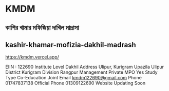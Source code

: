 # KMDM

## কাশির খামার মফিজিয়া দাখিল মাদ্রাসা

## kashir-khamar-mofizia-dakhil-madrash

https://kmdm.vercel.app/

EIIN : 122690
Institute Level Dakhil
Address Ulipur, Kurigram
Upazila Ulipur
District Kurigram
Division Rangpur
Management Private
MPO Yes
Study Type Co-Education Joint
Email kmdm122690@gmail.com
Phone 01747837138
Official Phone 01309122690
Website Updating Soon
